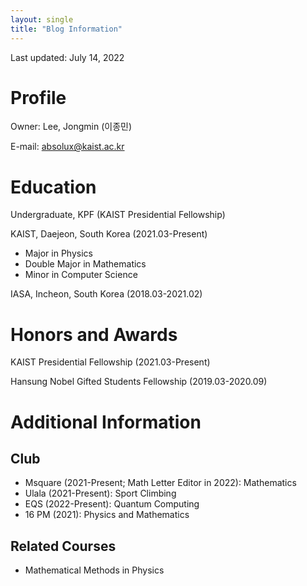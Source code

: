 ```yaml
---
layout: single
title: "Blog Information"
---
```


Last updated: July 14, 2022

# Profile
Owner: Lee, Jongmin (이종민)

E-mail: absolux@kaist.ac.kr

# Education
Undergraduate, KPF (KAIST Presidential Fellowship)

KAIST, Daejeon, South Korea (2021.03-Present)

* Major in Physics
* Double Major in Mathematics
* Minor in Computer Science

IASA, Incheon, South Korea (2018.03-2021.02)

# Honors and Awards
KAIST Presidential Fellowship (2021.03-Present)

Hansung Nobel Gifted Students Fellowship (2019.03-2020.09)

# Additional Information
## Club
* Msquare (2021-Present; Math Letter Editor in 2022): Mathematics
* Ulala (2021-Present): Sport Climbing
* EQS (2022-Present): Quantum Computing
* 16 PM (2021): Physics and Mathematics

## Related Courses
* Mathematical Methods in Physics
